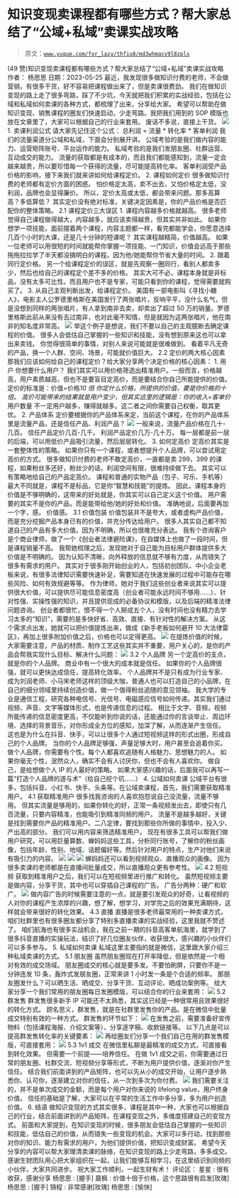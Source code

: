 # 知识变现卖课程都有哪些方式？帮大家总结了“公域+私域”卖课实战攻略

> 原文：[`www.yuque.com/for_lazy/thfiu8/md3whmqcv9l8zpls`](https://www.yuque.com/for_lazy/thfiu8/md3whmqcv9l8zpls)

<ne-h2 id="afe604b8" data-lake-id="afe604b8"><ne-heading-ext><ne-heading-anchor></ne-heading-anchor><ne-heading-fold></ne-heading-fold></ne-heading-ext><ne-heading-content><ne-text id="ua85dc6ac">(49 赞)知识变现卖课程都有哪些方式？帮大家总结了“公域+私域”卖课实战攻略</ne-text></ne-heading-content></ne-h2> <ne-p id="ubb30557b" data-lake-id="ubb30557b"><ne-text id="ube974a67">作者： 杨思思</ne-text></ne-p> <ne-p id="u37207453" data-lake-id="u37207453"><ne-text id="u1e828185">日期：2023-05-25</ne-text></ne-p> <ne-p id="u7ce508a9" data-lake-id="u7ce508a9"><ne-text id="u08413ff5">最近，我发现很多做知识付费的老师，不会做营销，有很多干货，好不容易把课程做出来了，但是卖课很费劲。</ne-text></ne-p> <ne-p id="u1024d969" data-lake-id="u1024d969"><ne-text id="u7f685c91">我们在做知识变现的路上走了很多弯路，踩了不少坑，今天就把我们积累的实战经验，包括在公域和私域如何卖课的各种方式，都梳理了出来，分享给大家。</ne-text></ne-p> <ne-p id="ua601cb0b" data-lake-id="ua601cb0b"><ne-text id="u459257c1">希望可以帮助在做知识变现、销售课程的圈友们快速启动，少走弯路。我把我们用到的 SOP 模版也放在文章里了，大家可以根据自己的行业来套用。</ne-text></ne-p> <ne-p id="u95a919e8" data-lake-id="u95a919e8"><ne-text id="u80aa879b">废话不多说，直接上干货。</ne-text></ne-p> <ne-p id="u002714f4" data-lake-id="u002714f4"><ne-card data-card-name="image" data-card-type="inline" id="aHLf6" data-event-boundary="card">![](img/09bab1086e74d6fe87d49c5e29047534.png)  <ne-h2 id="b71e8cb7" data-lake-id="b71e8cb7"><ne-heading-ext><ne-heading-anchor></ne-heading-anchor><ne-heading-fold></ne-heading-fold></ne-heading-ext><ne-heading-content><ne-text id="u9d99ad2c">1\. 卖课利润公式</ne-text></ne-heading-content></ne-h2> <ne-p id="u626c266c" data-lake-id="u626c266c"><ne-text id="u94430c7d">请大家先记住这个公式：</ne-text></ne-p> <ne-p id="u1e4295fc" data-lake-id="u1e4295fc"><ne-text id="u82c32cb4" ne-bold="true">总利润 = 流量 * 转化率 * 客单利润</ne-text></ne-p> <ne-p id="u5f95c882" data-lake-id="u5f95c882"><ne-text id="u47a156d3">我们的流量渠道分公域和私域，下面会分别展开讲。</ne-text></ne-p> <ne-p id="u16bb90df" data-lake-id="u16bb90df"><ne-text id="u1cb09fb6">公域考验的是我们做内容的能力、运营矩阵账号、平台运作的能力。</ne-text></ne-p> <ne-p id="ua0554792" data-lake-id="ua0554792"><ne-text id="ua1a0b2f5">私域考验的是我们发朋友圈、社群运营、互动成交的能力。</ne-text></ne-p> <ne-p id="uf9e3f69e" data-lake-id="uf9e3f69e"><ne-text id="u9540adb0">流量的获取都是有成本的，而且我们都能感知到，流量一定会越来越贵，所以要珍惜每一个获得的流量，尽可能提高转化率。</ne-text></ne-p> <ne-p id="ub9b6db93" data-lake-id="ub9b6db93"><ne-text id="u5c8df405">客单利润受产品价格的影响，接下来我们就来讲如何给课程定价。</ne-text></ne-p> <ne-h2 id="9b27055c" data-lake-id="9b27055c"><ne-heading-ext><ne-heading-anchor></ne-heading-anchor><ne-heading-fold></ne-heading-fold></ne-heading-ext><ne-heading-content><ne-text id="u8d384975">2\. 课程如何定价</ne-text></ne-heading-content></ne-h2> <ne-p id="u8bc320e4" data-lake-id="u8bc320e4"><ne-text id="udfeaeadf">很多做知识付费的老师都有定价方面的困惑。</ne-text></ne-p> <ne-p id="u0bcaf422" data-lake-id="u0bcaf422"><ne-text id="u03a87e7c">怕价格定太高，卖不出去，又怕价格定太低，没利润，品牌也会显得廉价。</ne-text></ne-p> <ne-p id="u991e40f1" data-lake-id="u991e40f1"><ne-text id="u978774aa">所以，定价太高或太低，都会带来问题。那多高算高？多低算低？</ne-text></ne-p> <ne-p id="u1acc6b5b" data-lake-id="u1acc6b5b"><ne-text id="ub787b969">其实定价没有绝对标准，关键决定因素是，你的产品价格是否匹配你的整体策略。</ne-text></ne-p> <ne-h3 id="72432114" data-lake-id="72432114"><ne-heading-ext><ne-heading-anchor></ne-heading-anchor><ne-heading-fold></ne-heading-fold></ne-heading-ext><ne-heading-content><ne-text id="u5e288d86">2.1 课程定价三大误区</ne-text></ne-heading-content></ne-h3> <ne-p id="ub8e0b98c" data-lake-id="ub8e0b98c"><ne-text id="ucafde6c3" ne-underline="true">1\. 课程内容越多价格就越高。</ne-text></ne-p> <ne-p id="u41525c61" data-lake-id="u41525c61"><ne-text id="u759eebb2">很多老师觉得自己课程做得越大，内容越多，就应该卖得越贵，但其实并非如此。</ne-text></ne-p> <ne-p id="ubc13a4fc" data-lake-id="ubc13a4fc"><ne-text id="u5628525c">如果你想学一项技能，面前摆着两个课程，内容主题都一样，看完都能学会，你愿意选择几百个小时的大课，还是几十分钟的短课呢？</ne-text></ne-p> <ne-p id="uec4b946e" data-lake-id="uec4b946e"><ne-text id="u40f865ae">其实课程越精简，价值越高。</ne-text></ne-p> <ne-p id="u33b213f1" data-lake-id="u33b213f1"><ne-text id="u201eb758">如果一位老师可以用很短的时间就能帮你掌握一项技能、一门知识，价值会远高于那些拖拖拉拉学了半天都没搞明白的课程。因为他/她能帮你节省大量的时间。</ne-text></ne-p> <ne-p id="uf7b57747" data-lake-id="uf7b57747"><ne-text id="u24f0120b" ne-underline="true">2\. 跟着同行定价格。</ne-text></ne-p> <ne-p id="u4635e30b" data-lake-id="u4635e30b"><ne-text id="uc4c680b8">另一个给课程定价的误区，就是先观察一圈同行，看别人都卖多少，然后也给自己的课程定个差不多的价格。</ne-text></ne-p> <ne-p id="u94126718" data-lake-id="u94126718"><ne-text id="ub47389a4">其实大可不必，课程本身就是非标品，没有太多可比性。而且用户也不是专家，可能只看到你的课程，觉得需要就购买了。</ne-text></ne-p> <ne-p id="u73d9cd52" data-lake-id="u73d9cd52"><ne-text id="u605d4a78" ne-underline="true">3\. 从自己主观判断出发，给课程定价。</ne-text></ne-p> <ne-p id="u33fc7b59" data-lake-id="u33fc7b59"><ne-text id="u1f3d9f66">美国有一部电影叫《寻找小糖人》，电影主人公罗德里格斯在美国发行了两张唱片，反响平平，没什么名气，但是没想到同样的两张唱片，有人拿到南非去卖，却卖出了超过 50 万的销量。罗德里格斯此前从来没有去过南非，也对此毫不知情，但是就因为这两张唱片，他在南非的知名度非常高。</ne-text></ne-p> <ne-p id="u434f5cd7" data-lake-id="u434f5cd7"><ne-card data-card-name="image" data-card-type="inline" id="CeWka" data-event-boundary="card">![](img/018c39e8388d66070536c562e542098c.png)</ne-card></ne-p> <ne-p id="u423f348a" data-lake-id="u423f348a"><ne-text id="u50db1952">举这个例子是想说，我们不要以自己的主观臆断去确定课程的价值。</ne-text></ne-p> <ne-p id="u41ea7cc9" data-lake-id="u41ea7cc9"><ne-text id="ub3b3a3fe">很多人会低估自己掌握的一些知识和技能，没有想到原来这也可以拿出来卖钱。</ne-text></ne-p> <ne-p id="u29d9774e" data-lake-id="u29d9774e"><ne-text id="u28a8a4a7">你觉得很简单的事情，对别人来说可能就是很难做到。</ne-text></ne-p> <ne-p id="ubcf10937" data-lake-id="ubcf10937"><ne-text id="u9773edfa">看着平凡无奇的产品，换一个人群、空间、场景，可能就价值巨大。</ne-text></ne-p> <ne-h3 id="48941cd0" data-lake-id="48941cd0"><ne-heading-ext><ne-heading-anchor></ne-heading-anchor><ne-heading-fold></ne-heading-fold></ne-heading-ext><ne-heading-content><ne-text id="uc286cb87">2.2 定价的两大核心因素</ne-text></ne-heading-content></ne-h3> <ne-p id="ue7352308" data-lake-id="ue7352308"><ne-text id="u61b9c42b">那我们应该如何给自己的课程定价？给大家分享两个决定价格的核心因素：</ne-text></ne-p> <ne-p id="u6128bd3a" data-lake-id="u6128bd3a"><ne-text id="u339809a6" ne-underline="true">1\. 用户</ne-text></ne-p> <ne-p id="u5439815b" data-lake-id="u5439815b"><ne-text id="u186b3a8b">你想要什么用户？</ne-text></ne-p> <ne-p id="u37731a31" data-lake-id="u37731a31"><ne-text id="ub1526bc8">我们其实可以用价格筛选出精准用户。一般而言，价格越高，用户素质越高，但也不是要盲目定高价，而是要结合你自己所能提供的价值。</ne-text></ne-p> <ne-p id="u8528a360" data-lake-id="u8528a360"><ne-text id="u529524fa">定价的标准是：价值=价格*10 倍</ne-text></ne-p> <ne-p id="u1690cb01" data-lake-id="u1690cb01"><ne-text id="ue06a747f">你定什么价格，所提供的价值，要是你价格的十倍。</ne-text></ne-p> <ne-p id="u6dc1c46f" data-lake-id="u6dc1c46f"><ne-text id="u169f04a8">高价可能带来的结果就是用户变少，但其实这里的逻辑是：你的收入=客单价*用户数量</ne-text></ne-p> <ne-p id="ue404a776" data-lake-id="ue404a776"><ne-text id="ud1afdac8">不一定用户越多，赚得就越多。这二者之间你需要自己权衡，取其更优。</ne-text></ne-p> <ne-p id="uc74de6f4" data-lake-id="uc74de6f4"><ne-text id="uabf31a7d" ne-underline="true">2\. 产品体系</ne-text></ne-p> <ne-p id="u828170bf" data-lake-id="u828170bf"><ne-text id="ufa813fb6">定价要根据你的产品体系来定，当前这个课程，在你的产品体系里是流量产品，还是信任产品、利润产品？</ne-text></ne-p> <ne-p id="u86026c91" data-lake-id="u86026c91"><ne-card data-card-name="image" data-card-type="inline" id="zYPJK" data-event-boundary="card">![](img/cc935e33317ff6d473f48b11b173e004.png)  <ne-p id="u5f934077" data-lake-id="u5f934077"><ne-text id="u553a86cb">一般来说，流量产品价格在几十-几百。</ne-text></ne-p> <ne-p id="ue6aa512a" data-lake-id="ue6aa512a"><ne-text id="u39ff813b">信任产品定价几百-几千。</ne-text></ne-p> <ne-p id="u64e8e887" data-lake-id="u64e8e887"><ne-text id="u9bbbf04d">利润产品定价几万-几十万。</ne-text></ne-p> <ne-p id="u84c8e9e5" data-lake-id="u84c8e9e5"><ne-text id="ubfb50992">每一层都是前一层的后端，可以用低价产品吸引流量，然后层层转化。</ne-text></ne-p> <ne-h2 id="9f3da517" data-lake-id="9f3da517"><ne-heading-ext><ne-heading-anchor></ne-heading-anchor><ne-heading-fold></ne-heading-fold></ne-heading-ext><ne-heading-content><ne-text id="ucc1116f1">3\. 如何定高价</ne-text></ne-heading-content></ne-h2> <ne-p id="ub76b6857" data-lake-id="ub76b6857"><ne-text id="u973ac72d">定高价其实是一套整体性的策略。</ne-text></ne-p> <ne-p id="u5a671f36" data-lake-id="u5a671f36"><ne-text id="u93efa85e">如果你只有一个课程，或者想提升个人品牌，可以尝试用定高价的方式。</ne-text></ne-p> <ne-p id="uf00c0826" data-lake-id="uf00c0826"><ne-text id="u2331f92f">很多做知识付费的老师不敢定高价，一直都是卖 299，399 的课程，如果粉丝多还好，粉丝少的话，利润空间有限，很难持续做下去。</ne-text></ne-p> <ne-p id="u7c015cda" data-lake-id="u7c015cda"><ne-text id="u3690948c">其实可以有策略地给自己的产品定高价。</ne-text></ne-p> <ne-p id="u651ab13c" data-lake-id="u651ab13c"><ne-text id="u08255a68">课程和普通的实物产品（包子、可乐、手机等）最大不同就是，课程不是标品，它是你“智慧和技能”的提炼。</ne-text></ne-p> <ne-p id="uaa7f37a3" data-lake-id="uaa7f37a3"><ne-text id="ufde58cab">因此，课程本身的价值是不够明确的，这带来的好处就是，你其实可以自己定义这个价值。</ne-text></ne-p> <ne-p id="ude945349" data-lake-id="ude945349"><ne-text id="u1238792f">用户需要的其实不是你的产品，而是能带给他/她的好处和价值。</ne-text></ne-p> <ne-p id="u8c31e267" data-lake-id="u8c31e267"><ne-text id="u150abcd2">准确地说，后面要再加一个字，感。</ne-text></ne-p> <ne-p id="ub6938175" data-lake-id="ub6938175"><ne-text id="u5dc78b21">价值感。</ne-text></ne-p> <ne-h3 id="064dac26" data-lake-id="064dac26"><ne-heading-ext><ne-heading-anchor></ne-heading-anchor><ne-heading-fold></ne-heading-fold></ne-heading-ext><ne-heading-content><ne-text id="ua332dd5f">3.1 价值包装</ne-text></ne-heading-content></ne-h3> <ne-p id="ub116af96" data-lake-id="ub116af96"><ne-text id="u31e300fe">价值包装并不是夸大，或者虚构产品价值，而是充分挖掘产品本身已有的价值，并充分传达给用户。</ne-text></ne-p> <ne-p id="u3f8816d1" data-lake-id="u3f8816d1"><ne-text id="u50621f1f">很多人其实自己都不知道自己的产品有多大价值。因为不明确，所以也很难充分表达。</ne-text></ne-p> <ne-p id="u5063a25d" data-lake-id="u5063a25d"><ne-text id="uf78d63cd">我有个咨询客户是个商业律师，做了一个《创业者法律避险课》，在自媒体上也做了一段时间，但是课程销量不高。</ne-text></ne-p> <ne-p id="u27fea47e" data-lake-id="u27fea47e"><ne-text id="u2652444a">我帮她梳理之后，发现她对于自己能为目标用户群体提供多大价值是不明确的。</ne-text></ne-p> <ne-p id="ub20fc92a" data-lake-id="ub20fc92a"><ne-text id="uc73120c9">因为认知不清晰，向外释放的信息就不够有力度，从而错失了很多有需求的用户。</ne-text></ne-p> <ne-p id="u83c5b57f" data-lake-id="u83c5b57f"><ne-text id="u9bfd1401">其实对于很多刚开始创业的人，包括初创团队、中小企业老板来说，有很多法律知识需要快速补足，需要知道在快速发展的过程中可能存在哪些风险、如何有效规避等等。</ne-text></ne-p> <ne-p id="u7c78b957" data-lake-id="u7c78b957"><ne-text id="ubf885b63">作为律师，她对于我们这些创业者来说其实可以提供很大价值，可以提供尽可能信息密度高（创业者可能永远时间不够用……）、针对性强、实操性强的知识，并且提供现成的必备协议和模版，以及后端的精准法律问题咨询。</ne-text></ne-p> <ne-p id="u9d30d27d" data-lake-id="u9d30d27d"><ne-text id="u794f3142">创业者都很忙，恨不得一个人掰成五个人，没有时间也没有精力去学习太多的“知识”，需要的是多快好省、高效、直接、有针对性的解决方案。</ne-text></ne-p> <ne-p id="u899ef113" data-lake-id="u899ef113"><ne-text id="u303bf459">从这个需求点出发，她就可以把价值提炼出来，做成《新手老板如何避开 10 大法律雷区》，再加上很多附加价值之后，价格也可以定得更高。</ne-text></ne-p> <ne-p id="u5163a8e0" data-lake-id="u5163a8e0"><ne-card data-card-name="image" data-card-type="inline" id="HA0cy" data-event-boundary="card">![](img/84327e27731055d6be90a505973029f5.png)  <ne-p id="u4ea4a69a" data-lake-id="u4ea4a69a"><ne-text id="u2c78b9a2">在提炼价值的时候，大家需要注意，产品的材质、制作工艺这些其实并不重要，用户关心的，是你的产品会帮我实现什么目标、解决什么问题：</ne-text></ne-p> <ne-p id="uf1108ba7" data-lake-id="uf1108ba7"><ne-card data-card-name="image" data-card-type="inline" id="wyAxF" data-event-boundary="card">![](img/91e07dfc75d4a5fb9b74303dceb6a91c.png)  <ne-h3 id="403e3014" data-lake-id="403e3014"><ne-heading-ext><ne-heading-anchor></ne-heading-anchor><ne-heading-fold></ne-heading-fold></ne-heading-ext><ne-heading-content><ne-text id="ucaa63593">3.2 个人品牌</ne-text></ne-heading-content></ne-h3> <ne-p id="u93df51ba" data-lake-id="u93df51ba"><ne-text id="u668eda66">另一个定高价的支点，就是你的个人品牌。</ne-text></ne-p> <ne-p id="u0b5916ea" data-lake-id="u0b5916ea"><ne-text id="u6232b98d">商业中有一个很大的成本就是信任。</ne-text></ne-p> <ne-p id="ub7f0bff1" data-lake-id="ub7f0bff1"><ne-text id="udba5a8c6">如果你的个人品牌很强，就可以更快达成信任，提高转化效率。</ne-text></ne-p> <ne-p id="u815e949d" data-lake-id="u815e949d"><ne-text id="u9b3d8449">个人品牌并不是只有成为行业专家、成为刘润老师、小马宋老师这样的顶级大咖，普通人也可以打造自己的小品牌，在自己的细分领域里持续创造价值，做一个值得粉丝追随的意见领袖。</ne-text></ne-p> <ne-p id="u25da7ff9" data-lake-id="u25da7ff9"><ne-text id="u62038ece">我大学的专业是通信工程，研究各种电信号、光信号、电磁感应信号如何传递。其实我们通过视频、声音、文字等媒体形式，也是传递信息的过程。</ne-text></ne-p> <ne-p id="uf94fbb47" data-lake-id="uf94fbb47"><ne-text id="ucba2b2c3">相比于文字、音频，视频所能传递的信息密度更高，不仅能听到你说的话，还能通过你的言谈举止、周边环境、选择的背景音乐，对你形成全方位的感知，加深了解，从而逐渐产生信任。</ne-text></ne-p> <ne-p id="u188532c9" data-lake-id="u188532c9"><ne-text id="u291b940a">这也是为什么在抖音、快手，可以让很多个人通过短视频这样的形式出圈，形成自己的个人品牌。</ne-text></ne-p> <ne-p id="u3e30d808" data-lake-id="u3e30d808"><ne-text id="ub874b6a9">当你的个人品牌足够强，声量足够大时，用户甚至会追着你买。</ne-text></ne-p> <ne-p id="u22701f79" data-lake-id="u22701f79"><ne-text id="u6171b702">做个人品牌，你需要有个性。每个人都喜欢追随有人格魅力、思想魅力的人。</ne-text></ne-p> <ne-p id="u23ceb3d9" data-lake-id="u23ceb3d9"><ne-text id="uc10b0556">如果你毫无个性，泯然众人，确实不会有人讨厌你，但也不会有人喜欢你。</ne-text></ne-p> <ne-p id="ue70ded28" data-lake-id="ue70ded28"><ne-text id="u7fc7b9df">做自己，是给想做个人 IP 的人最好的策略。</ne-text></ne-p> <ne-p id="u29303cd8" data-lake-id="u29303cd8"><ne-text id="u832e4776">如果大家感兴趣的话，后面我可以再写一篇“打造个人品牌的道与术”（给自己挖个坑……）</ne-text></ne-p> <ne-h2 id="9039450f" data-lake-id="9039450f"><ne-heading-ext><ne-heading-anchor></ne-heading-anchor><ne-heading-fold></ne-heading-fold></ne-heading-ext> <ne-heading-content></ne-heading-content></ne-h2> <ne-h2 id="24cbf7c3" data-lake-id="24cbf7c3"><ne-heading-ext><ne-heading-anchor></ne-heading-anchor><ne-heading-fold></ne-heading-fold></ne-heading-ext><ne-heading-content><ne-text id="ua096ecde">4\. 公域如何卖课</ne-text></ne-heading-content></ne-h2> <ne-p id="ue563984c" data-lake-id="ue563984c"><ne-text id="u55c0c577">公域平台有很多，包括抖音、小红书、快手、头条等。在公域卖课程，首先，我们需要获取精准用户。</ne-text></ne-p> <ne-h3 id="3349fe90" data-lake-id="3349fe90"><ne-heading-ext><ne-heading-anchor></ne-heading-anchor><ne-heading-fold></ne-heading-fold></ne-heading-ext><ne-heading-content><ne-text id="u5d77494a">4.1 获取精准用户</ne-text></ne-heading-content></ne-h3> <ne-p id="uc42680bd" data-lake-id="uc42680bd"><ne-text id="u1d2ae450">很多找我咨询的人喜欢抱怨说自己没流量，流量不够用。</ne-text></ne-p> <ne-p id="u7e2e728a" data-lake-id="u7e2e728a"><ne-text id="u4990dd27">但其实流量是够用的，如果你转化的好，正常一条视频发出去，即使只有几百流量，只要内容精准，也能吸引到精准同频的用户。</ne-text></ne-p> <ne-p id="ubec95536" data-lake-id="ubec95536"><ne-text id="ueeb65ee9">流量不是越多越好，关键是找到需要你产品的精准用户。二八定律，要找到那些你所做的事情中，投入少、产出高的部分。</ne-text></ne-p> <ne-p id="u6aa1a0b1" data-lake-id="u6aa1a0b1"><ne-text id="ue7b7d65b">我们可以用内容来筛选精准用户。</ne-text></ne-p> <ne-p id="u0a847b78" data-lake-id="u0a847b78"><ne-text id="ub7e48d17">现在有很多工具可以帮我们做用户研究，可以用巨量算数、蝉妈妈这些工具，分析同行账号，了解你的粉丝画像，包括年龄、性别、地域、话题偏好等。然后针对用户的特点，生产对他们来说有吸引力的内容。</ne-text></ne-p> <ne-p id="uee5ec94b" data-lake-id="uee5ec94b"><ne-card data-card-name="image" data-card-type="inline" id="DuvGY" data-event-boundary="card">![](img/e2b601746f36933d13fa9102e11497ff.png)  <ne-p id="uf7d3fc61" data-lake-id="uf7d3fc61"><ne-card data-card-name="image" data-card-type="inline" id="XgJsj" data-event-boundary="card">![](img/63c047b6109c38bf78c7eb9444397506.png)  <ne-p id="u143f8fff" data-lake-id="u143f8fff"><ne-card data-card-name="image" data-card-type="inline" id="ovKoS" data-event-boundary="card">![](img/f786c7c1605787427d24d998878adb11.png)  <ne-p id="u71a1316b" data-lake-id="u71a1316b"><ne-text id="ubec23bbc">蝉妈妈还可以看到视频观众、直播观众的画像。</ne-text></ne-p> <ne-p id="uedc13385" data-lake-id="uedc13385"><ne-text id="u5bd559d1">因为很多卖课的老师都是在直播间批量成交，所以直播观众更有参考性。</ne-text></ne-p> <ne-p id="uec34834e" data-lake-id="uec34834e"><ne-card data-card-name="image" data-card-type="inline" id="BtCqN" data-event-boundary="card">![](img/df8a12d13894bb14c8fd6101b5770fbe.png)  <ne-h3 id="72c85829" data-lake-id="72c85829"><ne-heading-ext><ne-heading-anchor></ne-heading-anchor><ne-heading-fold></ne-heading-fold></ne-heading-ext><ne-heading-content><ne-text id="ue8c9b793">4.2 短视频</ne-text></ne-heading-content></ne-h3> <ne-p id="u871942d6" data-lake-id="u871942d6"><ne-text id="u5b212c9c">获取到精准用户之后，我们可以在短视频里进行推广和转化。</ne-text></ne-p> <ne-p id="u6872f7e8" data-lake-id="u6872f7e8"><ne-text id="u4061c975">虽然短视频主要是做内容，分享干货，其中也可以穿插自己课程的广告。</ne-text></ne-p> <ne-p id="u8a46174a" data-lake-id="u8a46174a"><ne-text id="u752fa95f">广告分两种：硬广和软广。</ne-text></ne-p> <ne-p id="uc75e277f" data-lake-id="uc75e277f"><ne-card data-card-name="image" data-card-type="inline" id="Mqz8U" data-event-boundary="card">![](img/5db76b2668fe110675c120e29aa66630.png)  <ne-p id="u2f2ced5d" data-lake-id="u2f2ced5d"><ne-text id="u1b95f040">做内容广告的时候需要注意的一点，就是要引发观众的好奇，让看视频的人对你的课程产生浓厚的兴趣，想了解，想学习，对学完之后的效果充满期待，这样就会带来很好的转化效果。</ne-text></ne-p> <ne-h3 id="2a842c15" data-lake-id="2a842c15"><ne-heading-ext><ne-heading-anchor></ne-heading-anchor><ne-heading-fold></ne-heading-fold></ne-heading-ext><ne-heading-content><ne-text id="u151abe15">4.3 直播</ne-text></ne-heading-content></ne-h3> <ne-p id="ubb30f9a5" data-lake-id="ubb30f9a5"><ne-text id="ue2354f0c">直播是很多老师最常用的一种卖课方式，咱们社群里也有很多圈友都分享了特别多直播卖课的实战经验，这里我就不赘述了。</ne-text></ne-p> <ne-p id="udc6549f1" data-lake-id="udc6549f1"><ne-text id="u3d794297">咱们航海也有很多实战机会，我在之前一期的抖音高客单航海里，就学到了很多抖音直播的实操玩法，结识了好几位圈友伙伴，收获很大，感兴趣的小伙伴们可以多多参与。</ne-text></ne-p> <ne-h2 id="0e418182" data-lake-id="0e418182"><ne-heading-ext><ne-heading-anchor></ne-heading-anchor><ne-heading-fold></ne-heading-fold></ne-heading-ext><ne-heading-content><ne-text id="u2a9e9853">5\. 私域如何卖课</ne-text></ne-heading-content></ne-h2> <ne-p id="ue7cffa47" data-lake-id="ue7cffa47"><ne-text id="u3f690cf8">私域这里主要指的就是微信，这里跟大家介绍三种私域卖课的方式。</ne-text></ne-p> <ne-h3 id="8a7910b4" data-lake-id="8a7910b4"><ne-heading-ext><ne-heading-anchor></ne-heading-anchor><ne-heading-fold></ne-heading-fold></ne-heading-ext><ne-heading-content><ne-text id="u09cf7e1d">5.1 朋友圈</ne-text></ne-heading-content></ne-h3> <ne-p id="u903fd6c7" data-lake-id="u903fd6c7"><ne-text id="ucc6bdf96">虽然朋友圈现在打开率降低，但是依然是一个相对有效的成交场域。</ne-text></ne-p> <ne-p id="ua2fbd5cf" data-lake-id="ua2fbd5cf"><ne-text id="u92f107d0">朋友圈成交的核心就是要多发。不要怕刷屏，只要你不是一分钟连发 10 条，轰炸式发朋友圈，正常来讲 1 小时发一条是个合适的频率。</ne-text></ne-p> <ne-p id="u5237bcae" data-lake-id="u5237bcae"><ne-text id="u7575e28f">那朋友圈发什么？可以晒生活、晒成交、分享干货、互动评论、晒成功案例等。</ne-text></ne-p> <ne-p id="ue9d24c48" data-lake-id="ue9d24c48"><ne-text id="u32830cc8">给大家分享一个我们常用的朋友圈每日发圈模版，可以结合你的行业来套用：</ne-text></ne-p> <ne-p id="ud35b84e9" data-lake-id="ud35b84e9"><ne-card data-card-name="image" data-card-type="inline" id="uKnoJ" data-event-boundary="card">![](img/c14f0ae202ea53130ff93bd63f64e588.png)  <ne-h3 id="2946d224" data-lake-id="2946d224"><ne-heading-ext><ne-heading-anchor></ne-heading-anchor><ne-heading-fold></ne-heading-fold></ne-heading-ext><ne-heading-content><ne-text id="uba30d2e5">5.2 群发售</ne-text></ne-heading-content></ne-h3> <ne-p id="u7da1538d" data-lake-id="u7da1538d"><ne-text id="u7f283328">群发售很多新手 IP 可能还不太熟悉，其实这已经是一种很常用且效果很好的转化方式。</ne-text></ne-p> <ne-p id="ud272c7ef" data-lake-id="ud272c7ef"><ne-text id="u37297f3d">顾名思义，群发售，就是在社群里发售你的产品。是在微信中批量成交特别有效的一种方式。</ne-text></ne-p> <ne-p id="uedd3baaa" data-lake-id="uedd3baaa"><ne-text id="u8ba92d24">群发售的环节如下：</ne-text></ne-p> <ne-p id="ua40802e6" data-lake-id="ua40802e6"><ne-card data-card-name="image" data-card-type="inline" id="JbN4K" data-event-boundary="card">![](img/57eb28d8a7bdce6d653dfa731fa9a8d2.png)  <ne-p id="uf0e8e558" data-lake-id="uf0e8e558"><ne-text id="u4f64a071">在发售之前，需要准备好宣传物料（包括课程海报、介绍文案等）、分享逐字稿、收款链接等。</ne-text></ne-p> <ne-p id="ue2fc926e" data-lake-id="ue2fc926e"><ne-text id="u471544ce">以下几点是可以提高群发售转化率的关键要素：</ne-text></ne-p> <ne-p id="u3432cf66" data-lake-id="u3432cf66"><ne-card data-card-name="image" data-card-type="inline" id="Ays9f" data-event-boundary="card">![](img/2c60670196e7e6fa63e63705e4e6d382.png)  <ne-p id="uf0f46713" data-lake-id="uf0f46713"><ne-text id="u61e2a32e">再给圈友们分享一个我们自己在用的群发售模版，可直接套用：</ne-text></ne-p> <ne-p id="ua7f650c0" data-lake-id="ua7f650c0"><ne-card data-card-name="image" data-card-type="inline" id="e8Ijj" data-event-boundary="card">![](img/d75f6cb20827c3391a4a98848986159c.png)  <ne-h3 id="4433a247" data-lake-id="4433a247"><ne-heading-ext><ne-heading-anchor></ne-heading-anchor><ne-heading-fold></ne-heading-fold></ne-heading-ext><ne-heading-content><ne-text id="ubc8c35ab">5.3 1v1 成交</ne-text></ne-heading-content></ne-h3> <ne-p id="u49c4fb59" data-lake-id="u49c4fb59"><ne-text id="u46730f84">在微信里私聊是最精准的成交方式，可直接看到转化效果。</ne-text></ne-p> <ne-p id="ucbe1f094" data-lake-id="ucbe1f094"><ne-text id="u9791df72">但需要一个前提——培养信任。</ne-text></ne-p> <ne-p id="ua3756f12" data-lake-id="ua3756f12"><ne-text id="ubff2ec40">在做 1v1 成交之前，你需要通过日常的朋友圈、社群交流、短视频分享等形式，不断为用户提供价值，逐渐对你产生信任。</ne-text></ne-p> <ne-p id="u45ff9f6f" data-lake-id="u45ff9f6f"><ne-text id="ufecce3aa">结合我们前面讲到的产品矩阵，也可以先从小的成交开始，让用户逐步熟悉你、认可你，逐渐建立对你的信任，从一次到多次为你付费。</ne-text></ne-p> <ne-p id="uf7ae66bf" data-lake-id="uf7ae66bf"><ne-card data-card-name="image" data-card-type="inline" id="whqfV" data-event-boundary="card">![](img/cc935e33317ff6d473f48b11b173e004.png)  <ne-p id="u891c1417" data-lake-id="u891c1417"><ne-text id="u2f233b22">我们需要关注的，并不是单次成交的金额，而是每个用户对你来说的 lifelong value，用户终身价值。</ne-text></ne-p> <ne-p id="u919de701" data-lake-id="u919de701"><ne-text id="u3481f0c1">信任的基础是了解，大家可以在平常的生活工作中多分享，多为用户创造价值。</ne-text></ne-p> <ne-h1 id="4c09bfa8" data-lake-id="4c09bfa8"><ne-heading-ext><ne-heading-anchor></ne-heading-anchor><ne-heading-fold></ne-heading-fold></ne-heading-ext><ne-heading-content><ne-text id="u8e901b25">6\. 结语</ne-text></ne-heading-content></ne-h1> <ne-p id="u7fd381cd" data-lake-id="u7fd381cd"><ne-text id="u9be05329">做知识变现的方式其实很多，课程是其中一种，大家也可以根据自己的行业，结合前面讲到的产品矩阵，在课程变现之外，多维度搭建自己的变现方式。</ne-text></ne-p> <ne-p id="u830fd4a1" data-lake-id="u830fd4a1"><ne-text id="u3fc2f7f4">前面和大家提到，在知识变现的时候，很多朋友会低估自己掌握的一些知识和技能，低估自己的价值，从而错失一些变现的机会。大家可以多行动，找到那些对你的知识、能力有需求的用户，为他们提供价值，把知识变成财富。</ne-text></ne-p> <ne-p id="u8700d06f" data-lake-id="u8700d06f"><ne-text id="u77bc1641">希望今天分享的内容可以帮大家理清卖课的脉络，在知识变现的路上少走弯路，多多成交。</ne-text></ne-p> <ne-p id="u2fb96dc1" data-lake-id="u2fb96dc1"><ne-text id="u882be532">感谢生财团队用心把大家组织在一起，让我们能够互相学习，在这里结识到同频的小伙伴，大家共同进步。</ne-text></ne-p> <ne-p id="u02602b70" data-lake-id="u02602b70"><ne-text id="ud71a941b">祝大家工作顺利，一起生财有术！</ne-text></ne-p> <ne-hole id="u2217bd73" data-lake-id="u2217bd73"><ne-card data-card-name="hr" data-card-type="block" id="hu4tm" data-event-boundary="card"><ne-p id="u27b6a183" data-lake-id="u27b6a183"><ne-text id="ub0c2d4fe">评论区：</ne-text></ne-p> <ne-p id="u56f4522e" data-lake-id="u56f4522e"><ne-text id="u09bdff34">星星 : 很有收获，感谢分享</ne-text> <ne-text id="uec10aed4">杨思思 : [握手]</ne-text> <ne-text id="ucbe8dbd7">晨枫 : 价值十倍于价格，这个思路很有启发[玫瑰]</ne-text> <ne-text id="uef5c6079">杨思思 : [握手]</ne-text> <ne-text id="u1a252a2b">锦程 : 非常感谢[玫瑰]</ne-text> <ne-text id="ud624b84d">杨思思 : [愉快]</ne-text></ne-p></ne-card></ne-hole></ne-card></ne-p></ne-card></ne-p></ne-card></ne-p></ne-card></ne-p></ne-card></ne-p></ne-card></ne-p></ne-card></ne-p></ne-card></ne-p></ne-card></ne-p></ne-card></ne-p></ne-card></ne-p></ne-card></ne-p></ne-card></ne-p></ne-card></ne-p>